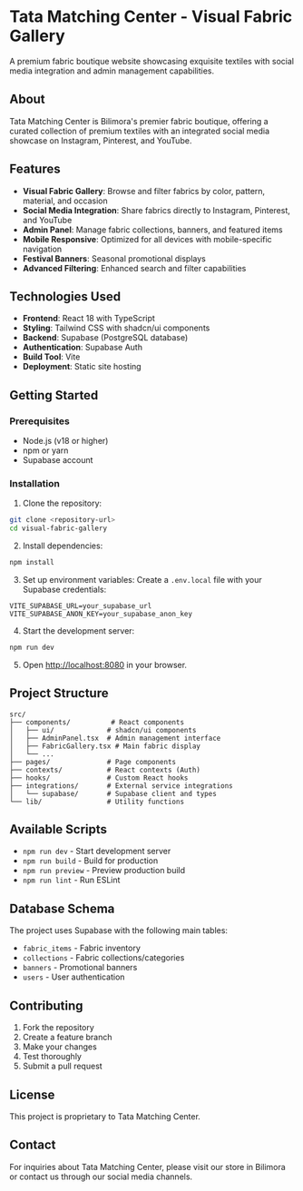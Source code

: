 # Tata Matching Center - Visual Fabric Gallery

A premium fabric boutique website showcasing exquisite textiles with social media integration and admin management capabilities.

## About

Tata Matching Center is Bilimora's premier fabric boutique, offering a curated collection of premium textiles with an integrated social media showcase on Instagram, Pinterest, and YouTube.

## Features

- **Visual Fabric Gallery**: Browse and filter fabrics by color, pattern, material, and occasion
- **Social Media Integration**: Share fabrics directly to Instagram, Pinterest, and YouTube
- **Admin Panel**: Manage fabric collections, banners, and featured items
- **Mobile Responsive**: Optimized for all devices with mobile-specific navigation
- **Festival Banners**: Seasonal promotional displays
- **Advanced Filtering**: Enhanced search and filter capabilities

## Technologies Used

- **Frontend**: React 18 with TypeScript
- **Styling**: Tailwind CSS with shadcn/ui components
- **Backend**: Supabase (PostgreSQL database)
- **Authentication**: Supabase Auth
- **Build Tool**: Vite
- **Deployment**: Static site hosting

## Getting Started

### Prerequisites

- Node.js (v18 or higher)
- npm or yarn
- Supabase account

### Installation

1. Clone the repository:
```bash
git clone <repository-url>
cd visual-fabric-gallery
```

2. Install dependencies:
```bash
npm install
```

3. Set up environment variables:
Create a `.env.local` file with your Supabase credentials:
```env
VITE_SUPABASE_URL=your_supabase_url
VITE_SUPABASE_ANON_KEY=your_supabase_anon_key
```

4. Start the development server:
```bash
npm run dev
```

5. Open [http://localhost:8080](http://localhost:8080) in your browser.

## Project Structure

```
src/
├── components/          # React components
│   ├── ui/             # shadcn/ui components
│   ├── AdminPanel.tsx  # Admin management interface
│   ├── FabricGallery.tsx # Main fabric display
│   └── ...
├── pages/              # Page components
├── contexts/           # React contexts (Auth)
├── hooks/              # Custom React hooks
├── integrations/       # External service integrations
│   └── supabase/       # Supabase client and types
└── lib/                # Utility functions
```

## Available Scripts

- `npm run dev` - Start development server
- `npm run build` - Build for production
- `npm run preview` - Preview production build
- `npm run lint` - Run ESLint

## Database Schema

The project uses Supabase with the following main tables:
- `fabric_items` - Fabric inventory
- `collections` - Fabric collections/categories
- `banners` - Promotional banners
- `users` - User authentication

## Contributing

1. Fork the repository
2. Create a feature branch
3. Make your changes
4. Test thoroughly
5. Submit a pull request

## License

This project is proprietary to Tata Matching Center.

## Contact

For inquiries about Tata Matching Center, please visit our store in Bilimora or contact us through our social media channels.
